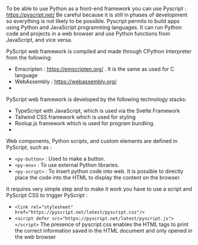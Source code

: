 To be able to use Python as a front-end framework you can use Pyscript : https://pyscript.net/
Be careful because it is still in phases of development so everything is not likely to be possible.
Pyscript permits to build apps using Python and JavaScript programming languages. It can run Python code and projects in a web browser and use Python functions from JavaScript, and vice versa.

PyScript web framework is compiled and made through CPython Interpreter from the following:
-	Emscripten : https://emscripten.org/ . It is the same as used for C language
-	WebAssembly : https://webassembly.org/
-	
PyScript web framework is developed by the following technology stacks:
-	TypeScript with JavaScript, which is used via the Svelte Framework
-	Tailwind CSS framework which is used for styling
-	Roolup.js framework which is used for program bundling.
-	
Web components, Python scripts, and custom elements are defined in PyScript, such as :
-	`<py-button>` : Used to make a button.
-	`<py-env>` : To use external Python libraries.
-	`<py-script>` : To insert python code into web.
It is possible to directly place the code into the HTML to display the content on the browser.

It requires very simple step and to make it work you have to use a script and PyScript CSS to trigger PyScript : 
- `<link rel="stylesheet" href="https://pyscript.net/latest/pyscript.css"/>`
- `<script defer src="https://pyscript.net/latest/pyscript.js"></script>`
The presence of pyscript.css enables the HTML tags to print the correct information saved in the HTML document and only opened in the web browser
